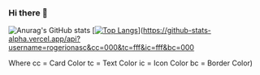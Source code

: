 ### Hi there 👋


![Anurag's GitHub stats](https://github-readme-stats.vercel.app/api?username=rogerionasc&show_icons=true&theme=dark)
[[![Top Langs](https://github-readme-stats.vercel.app/api/top-langs/?username=rogerionasc&layout=compact)](https://github.com/anuraghazra/github-readme-stats)](https://github-stats-alpha.vercel.app/api?username=rogerionasc&cc=000&tc=fff&ic=fff&bc=000

Where cc = Card Color
      tc = Text Color
      ic = Icon Color
      bc = Border Color)

<!--
**rogerionasc/rogerionasc** is a ✨ _special_ ✨ repository because its `README.md` (this file) appears on your GitHub profile.

Here are some ideas to get you started:

- 🔭 I’m currently working on ...
- 🌱 I’m currently learning ...
- 👯 I’m looking to collaborate on ...
- 🤔 I’m looking for help with ...
- 💬 Ask me about ...
- 📫 How to reach me: ...
- 😄 Pronouns: ...
- ⚡ Fun fact: ...
-->
